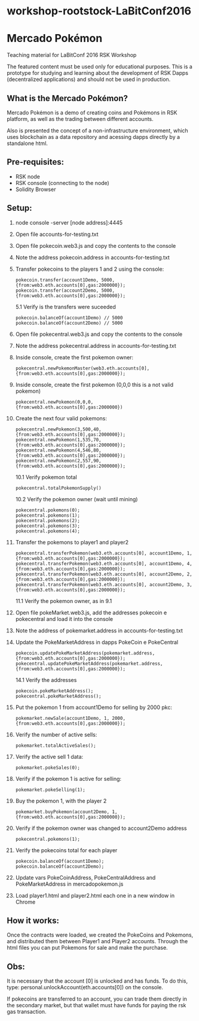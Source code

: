 # workshop-rootstock-LaBitConf2016
# Mercado Pokémon

Teaching material for LaBitConf 2016 RSK Workshop

The featured content must be used only for educational purposes.
This is a prototype for studying and learning about the development of RSK Dapps (decentralized applications) and should not be used in production.

## What is the Mercado Pokémon?
Mercado Pokémon is a demo of creating coins and Pokémons in RSK platform, as well as the trading between different accounts.

Also is presented the concept of a non-infrastructure environment, which uses blockchain as a data repository and acessing dapps directly by a standalone html.

## Pre-requisites:
- RSK node
- RSK console (connecting to the node)
- Solidity Browser

## Setup:

1. node console -server [node address]:4445

2. Open file accounts-for-testing.txt

3. Open file pokecoin.web3.js and copy the contents to the console

4. Note the address pokecoin.address in accounts-for-testing.txt

5. Transfer pokecoins to the players 1 and 2 using the console:
    ```
    pokecoin.transfer(account1Demo, 5000, {from:web3.eth.accounts[0],gas:2000000});
    pokecoin.transfer(account2Demo, 5000, {from:web3.eth.accounts[0],gas:2000000});
    ```
    
    5.1 Verify is the transfers were suceeded
    ```
    pokecoin.balanceOf(account1Demo) // 5000
    pokecoin.balanceOf(account2Demo) // 5000
    ```
    
6. Open file pokecentral.web3.js and copy the contents to the console

7.  Note the address pokecentral.address in accounts-for-testing.txt

8. Inside console, create the first pokemon owner:
    ```
    pokecentral.newPokemonMaster(web3.eth.accounts[0], {from:web3.eth.accounts[0],gas:2000000});
    ```
    
9. Inside console, create the first pokemon (0,0,0 this is a not valid pokemon)
    ```
    pokecentral.newPokemon(0,0,0, {from:web3.eth.accounts[0],gas:2000000})
    ```
    
10. Create the next four valid pokemons:
    ```
    pokecentral.newPokemon(3,500,40, {from:web3.eth.accounts[0],gas:2000000});
    pokecentral.newPokemon(1,535,70, {from:web3.eth.accounts[0],gas:2000000});
    pokecentral.newPokemon(4,546,80, {from:web3.eth.accounts[0],gas:2000000});
    pokecentral.newPokemon(2,557,90, {from:web3.eth.accounts[0],gas:2000000});
    ```    
    
    10.1 Verify pokemon total
    ```
    pokecentral.totalPokemonSupply()
    ```
    
    10.2 Verify the pokemon owner (wait until mining)
    ```
    pokecentral.pokemons(0);
    pokecentral.pokemons(1);
    pokecentral.pokemons(2);
    pokecentral.pokemons(3);
    pokecentral.pokemons(4);
    ```
    
11. Transfer the pokemons to player1 and player2
    ```    
    pokecentral.transferPokemon(web3.eth.accounts[0], account1Demo, 1,{from:web3.eth.accounts[0],gas:2000000});
    pokecentral.transferPokemon(web3.eth.accounts[0], account1Demo, 4,{from:web3.eth.accounts[0],gas:2000000});
    pokecentral.transferPokemon(web3.eth.accounts[0], account2Demo, 2,{from:web3.eth.accounts[0],gas:2000000});
    pokecentral.transferPokemon(web3.eth.accounts[0], account2Demo, 3,{from:web3.eth.accounts[0],gas:2000000});
    ```    
    
    11.1 Verify the pokemon owner, as in 9.1

12. Open file pokeMarket.web3.js, add the addresses pokecoin e pokecentral and load it into the console

13. Note the address of pokemarket.address in accounts-for-testing.txt

14. Update the PokeMarketAddress in dapps PokeCoin e PokeCentral
    ```    
    pokecoin.updatePokeMarketAddress(pokemarket.address, {from:web3.eth.accounts[0],gas:2000000});
    pokecentral.updatePokeMarketAddress(pokemarket.address, {from:web3.eth.accounts[0],gas:2000000});
    ```    
    
    14.1 Verify the addresses
    ```
    pokecoin.pokeMarketAddress();
    pokecentral.pokeMarketAddress();
    ```    
    
15. Put the pokemon 1 from account1Demo for selling by 2000 pkc:
    ```
    pokemarket.newSale(account1Demo, 1, 2000, {from:web3.eth.accounts[0],gas:2000000});
    ```    
    
16. Verify the number of active sells:
    ```
    pokemarket.totalActiveSales();
    ```
    
17. Verify the active sell 1 data:
    ```         
    pokemarket.pokeSales(0);
    ```    
    
18. Verify if the pokemon 1 is active for selling:
    ```
    pokemarket.pokeSelling(1);
    ```
    
19. Buy the pokemon 1, with the player 2
    ```
    pokemarket.buyPokemon(account2Demo, 1, {from:web3.eth.accounts[0],gas:2000000});
    ```   
    
20. Verify if the pokemon owner was changed to account2Demo address
    ```
    pokecentral.pokemons(1);
    ```
    
21. Verify the pokecoins total for each player
    ```
    pokecoin.balanceOf(account1Demo);
    pokecoin.balanceOf(account2Demo);
    ```  
    
22. Update vars PokeCoinAddress, PokeCentralAddress and PokeMarketAddress in mercadopokemon.js

23. Load player1.html and player2.html each one in a new window in Chrome


## How it works: 


Once the contracts were loaded, we created the PokeCoins and Pokemons, and distributed them between Player1 and Player2 accounts.
Through the html files you can put Pokemons for sale and make the purchase.

## Obs:
It is necessary that the account [0] is unlocked and has funds. To do this, type: personal.unlockAccount(eth.accounts[0]) on the console.

If pokecoins are transferred to an account, you can trade them directly in the secondary market, but that wallet must have funds for paying the rsk gas transaction.
